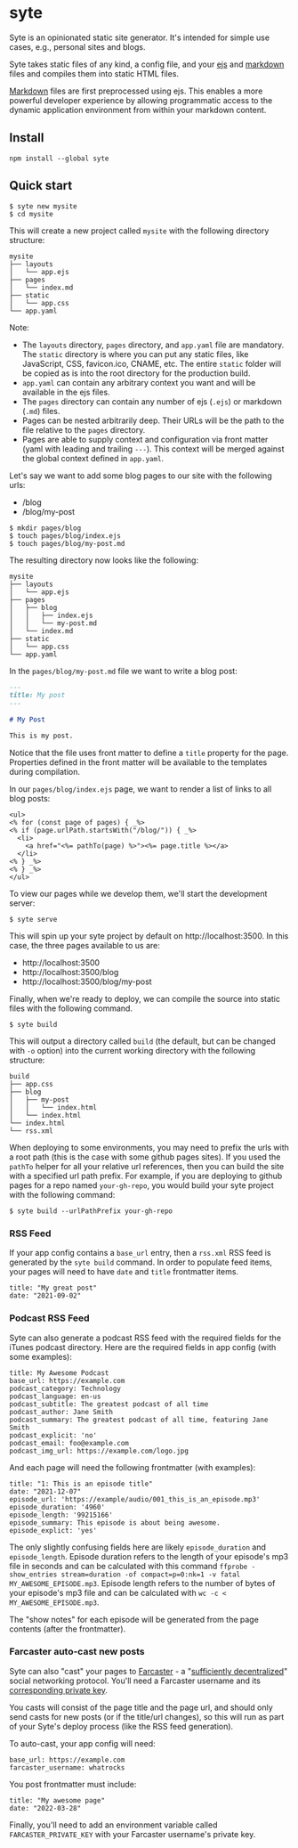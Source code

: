 # syte

Syte is an opinionated static site generator. It's intended for simple use cases, e.g., personal sites and blogs.

Syte takes static files of any kind, a config file, and your [ejs](https://ejs.co) and [markdown](https://www.markdownguide.org) files and compiles them into static HTML files.

[Markdown](https://www.markdownguide.org) files are first preprocessed using ejs. This enables a more powerful developer experience by allowing programmatic access to the dynamic application environment from within your markdown content.

## Install

```
npm install --global syte
```

## Quick start

```
$ syte new mysite
$ cd mysite
```

This will create a new project called `mysite` with the following directory structure:

```
mysite
├── layouts
│   └── app.ejs
├── pages
│   └── index.md
├── static
│   └── app.css
└── app.yaml
```

Note:

* The `layouts` directory, `pages` directory, and `app.yaml` file are mandatory. The `static` directory is where you can put any static files, like JavaScript, CSS, favicon.ico, CNAME, etc. The entire `static` folder will be copied as is into the root directory for the production build.
* `app.yaml` can contain any arbitrary context you want and will be available in the ejs files.
* The `pages` directory can contain any number of ejs (`.ejs`) or markdown (`.md`) files.
* Pages can be nested arbitrarily deep. Their URLs will be the path to the file relative to the `pages` directory.
* Pages are able to supply context and configuration via front matter (yaml with leading and trailing `---`). This context will be merged against the global context defined in `app.yaml`.

Let's say we want to add some blog pages to our site with the following urls:

* /blog
* /blog/my-post

```
$ mkdir pages/blog
$ touch pages/blog/index.ejs
$ touch pages/blog/my-post.md
```

The resulting directory now looks like the following:

```
mysite
├── layouts
│   └── app.ejs
├── pages
│   ├── blog
│   │   ├── index.ejs
│   │   └── my-post.md
│   └── index.md
├── static
│   └── app.css
└── app.yaml
```

In the `pages/blog/my-post.md` file we want to write a blog post:

```md
---
title: My post
---

# My Post

This is my post.
```

Notice that the file uses front matter to define a `title` property for the page. Properties defined in the front matter will be available to the templates during compilation.

In our `pages/blog/index.ejs` page, we want to render a list of links to all blog posts:

```ejs
<ul>
<% for (const page of pages) { _%>
<% if (page.urlPath.startsWith("/blog/")) { _%>
  <li>
    <a href="<%= pathTo(page) %>"><%= page.title %></a>
  </li>
<% } _%>
<% } _%>
</ul>
```

To view our pages while we develop them, we'll start the development server:

```
$ syte serve
```

This will spin up your syte project by default on http://localhost:3500. In this case, the three pages available to us are:

* http://localhost:3500
* http://localhost:3500/blog
* http://localhost:3500/blog/my-post

Finally, when we're ready to deploy, we can compile the source into static files with the following command.

```
$ syte build
```

This will output a directory called `build` (the default, but can be changed with `-o` option) into the current working directory with the following structure:

```
build
├── app.css
├── blog
│   ├── my-post
│   │   └── index.html
│   └── index.html
└── index.html
└── rss.xml
```

When deploying to some environments, you may need to prefix the urls with a root path (this is the case with some github pages sites). If you used the `pathTo` helper for all your relative url references, then you can build the site with a specified url path prefix. For example, if you are deploying to github pages for a repo named `your-gh-repo`, you would build your syte project with the following command:

```
$ syte build --urlPathPrefix your-gh-repo
```

### RSS Feed

If your app config contains a `base_url` entry, then a `rss.xml` RSS feed is generated by the `syte build` command. In order to populate feed items, your pages will need to have `date` and `title` frontmatter items.

```
title: "My great post"
date: "2021-09-02"
```

### Podcast RSS Feed

Syte can also generate a podcast RSS feed with the required fields for the iTunes podcast directory. Here are the required fields in app config (with some examples):

```
title: My Awesome Podcast
base_url: https://example.com
podcast_category: Technology
podcast_language: en-us
podcast_subtitle: The greatest podcast of all time
podcast_author: Jane Smith
podcast_summary: The greatest podcast of all time, featuring Jane Smith
podcast_explicit: 'no'
podcast_email: foo@example.com
podcast_img_url: https://example.com/logo.jpg
```

And each page will need the following frontmatter (with examples):

```
title: "1: This is an episode title"
date: "2021-12-07"
episode_url: 'https://example/audio/001_this_is_an_episode.mp3'
episode_duration: '4960'
episode_length: '99215166'
episode_summary: This episode is about being awesome.
episode_explict: 'yes'
```

The only slightly confusing fields here are likely `episode_duration` and `episode_length`. Episode duration refers to the length of your episode's mp3 file in seconds and can be calculated with this command `ffprobe -show_entries stream=duration -of compact=p=0:nk=1 -v fatal MY_AWESOME_EPISODE.mp3`. Episode length refers to the number of bytes of your episode's mp3 file and can be calculated with `wc -c < MY_AWESOME_EPISODE.mp3`.

The "show notes" for each episode will be generated from the page contents (after the frontmatter).

### Farcaster auto-cast new posts

Syte can also "cast" your pages to [Farcaster](https://farcaster.xyz) - a "[sufficiently decentralized](https://www.varunsrinivasan.com/2022/01/11/sufficient-decentralization-for-social-networks)" social networking protocol. You'll need a Farcaster username and its [corresponding private key](https://farcasterxyz.notion.site/Find-your-Farcaster-private-key-c409a0c2b036467d8f5172ff8df3bc9d).

You casts will consist of the page title and the page url, and should only send casts for new posts (or if the title/url changes), so this will run as part of your Syte's deploy process (like the RSS feed generation).

To auto-cast, your app config will need:
```
base_url: https://example.com
farcaster_username: whatrocks
```

You post frontmatter must include:
```
title: "My awesome page"
date: "2022-03-28"
```

Finally, you'll need to add an environment variable called `FARCASTER_PRIVATE_KEY` with your Farcaster username's private key.

